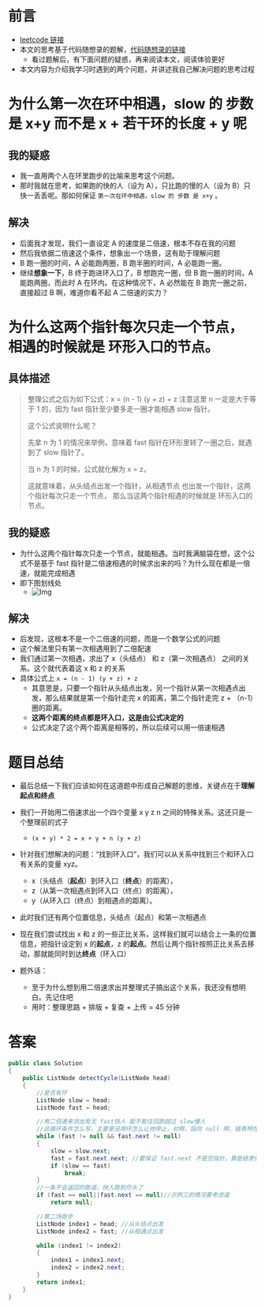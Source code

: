 # 前言

-   [leetcode 链接](https://leetcode.cn/problems/intersect%E5%BD%A2%E9%93%BE%E8%A1%A8II.html#%E5%85%B6%E4%BB%96%E8%AF%AD%E8%A8%80%E7%89%88%E6%9C%AC)
-   本文的思考基于代码随想录的题解，[代码随想录的链接](https://programmercarl.com/0142.%E7%8E%AF%E5%BD%A2%E9%93%BE%E8%A1%A8II.html)
    -   看过题解后，有下面问题的疑惑，再来阅读本文，阅读体验更好
-   本文内容为介绍我学习时遇到的两个问题，并讲述我自己解决问题的思考过程

# 为什么第一次在环中相遇，slow 的 步数 是 x+y 而不是 x + 若干环的长度 + y 呢

## 我的疑惑

-   我一直用两个人在环里跑步的比喻来思考这个问题。
-   那时我就在思考，如果跑的快的人（设为 A），只比跑的慢的人（设为 B）只快一丢丢呢。那如何保证 `第一次在环中相遇，slow 的 步数 是 x+y` 。

## 解决

-   后面我才发现，我们一直设定 A 的速度是二倍速，根本不存在我的问题
-   然后我依据二倍速这个条件，想象出一个场景，这有助于理解问题
-   B 跑一圈的时间，A 必能跑两圈，B 跑半圈的时间，A 必能跑一圈。
-   继续**想象一下**，B 终于跑进环入口了，B 想跑完一圈，但 B 跑一圈的时间，A 能跑两圈，而此时 A 在环内。在这种情况下，A 必然能在 B 跑完一圈之前，直接超过 B 啊，难道你看不起 A 二倍速的实力？

# 为什么这两个指针每次只走一个节点， 相遇的时候就是 环形入口的节点。

## 具体描述

> 整理公式之后为如下公式：x = (n - 1) (y + z) + z 注意这里 n 一定是大于等于 1 的，因为 fast 指针至少要多走一圈才能相遇 slow 指针。
>
> 这个公式说明什么呢？
>
> 先拿 n 为 1 的情况来举例，意味着 fast 指针在环形里转了一圈之后，就遇到了 slow 指针了。
>
> 当 n 为 1 的时候，公式就化解为 x = z，
>
> 这就意味着，从头结点出发一个指针，从相遇节点 也出发一个指针，这两个指针每次只走一个节点， 那么当这两个指针相遇的时候就是 环形入口的节点。

## 我的疑惑

-   为什么这两个指针每次只走一个节点，就能相遇。当时我满脑袋在想，这个公式不是基于 fast 指针是二倍速相遇的时候求出来的吗？为什么现在都是一倍速，就能完成相遇
-   即下图划线处
    -   ![Img](https://p3-juejin.byteimg.com/tos-cn-i-k3u1fbpfcp/6492bd73dd524b5bb9a44845c7bfc669~tplv-k3u1fbpfcp-zoom-1.image)

## 解决

-   后发现，这根本不是一个二倍速的问题，而是一个数学公式的问题
-   这个解法里只有第一次相遇用到了二倍配速
-   我们通过第一次相遇，求出了 x（头结点） 和 z（第一次相遇点） 之间的关系。这个就代表着这 x 和 z 的关系
-   具体公式上 `x = (n - 1) (y + z) + z`
    -   其意思是，只要一个指针从头结点出发，另一个指针从第一次相遇点出发，那么结果就是第一个指针走完 x 的距离，第二个指针走完 z + （n-1）圈的距离。
    -   **这两个距离的终点都是环入口，这是由公式决定的**
    -   公式决定了这个两个距离是相等的，所以后续可以用一倍速相遇

# 题目总结

-   最后总结一下我们应该如何在这道题中形成自己解题的思维，关键点在于**理解起点和终点**

-   我们一开始用二倍速求出一个四个变量 x y z n 之间的特殊关系。这还只是一个整理前的式子
    -   `(x + y) * 2 = x + y + n (y + z)`
-   针对我们想解决的问题：“找到环入口”，我们可以从关系中找到三个和环入口有关系的变量 xyz。
    -   x（头结点（**起点**）到环入口（**终点**）的距离），
    -   z（从第一次相遇点到环入口（终点）的距离），
    -   y（从环入口（终点）到相遇点的距离）。
-   此时我们还有两个位置信息，头结点（起点）和第一次相遇点
-   现在我们尝试找出 x 和 z 的一些正比关系，这样我们就可以结合上一条的位置信息，把指针设定到 x 的**起点**，z 的**起点**。然后让两个指针按照正比关系去移动，那就能同时到达**终点**（环入口）
-   题外话：
    -   至于为什么想到用二倍速求出并整理式子搞出这个关系，我还没有想明白。先记住吧
    -   用时：整理思路 + 排版 + 复查 + 上传 = 45 分钟

# 答案

```java
public class Solution
{
    public ListNode detectCycle(ListNode head)
    {
        //是否有环
        ListNode slow = head;
        ListNode fast = head;

        //用二倍速来测出有无 fast快人 能不能往回跑超过 slow慢人
        //这循环条件怎么写，主要是没用环怎么让他停止，对啊，指向 null 啊，链表特性都差点忘了
        while (fast != null && fast.next != null)
        {
            slow = slow.next;
            fast = fast.next.next; //要保证 fast.next 不是空指针，算是链表使用的代码细节了
            if (slow == fast)
                break;
        }
        //一条不会返回的跑道，快人跑到尽头了
        if (fast == null||fast.next == null)//示例三的情况要考虑道
            return null;

        //第二场跑步
        ListNode index1 = head; //从头结点出发
        ListNode index2 = fast; //从相遇点出发

        while (index1 != index2)
        {
            index1 = index1.next;
            index2 = index2.next;
        }
        return index1;
    }
}
```
